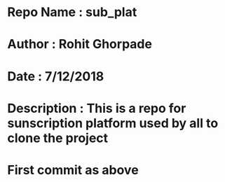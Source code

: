# Repo Name     : sub_plat
# Author        : Rohit Ghorpade 
# Date          :  7/12/2018
# Description   : This is a repo for sunscription platform used by all to clone the project
# First commit as above